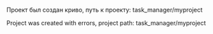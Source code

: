 Проект был создан криво, путь к проекту: task_manager/myproject

Project was created with errors, project path: task_manager/myproject
